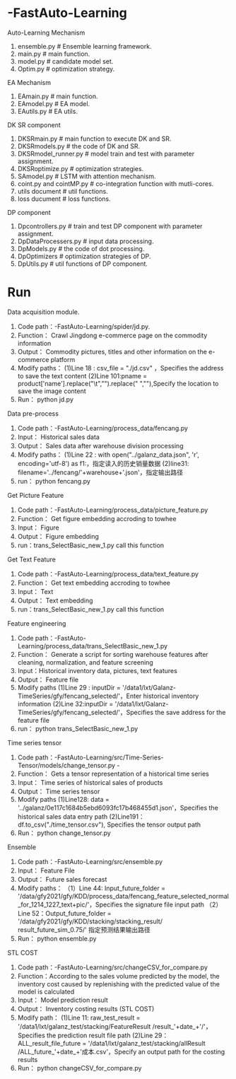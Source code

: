 # -FastAuto-Learning

Auto-Learning Mechanism
1. ensemble.py # Ensemble learning framework. 
2. main.py # main function.
3. model.py # candidate model set.
4. Optim.py # optimization strategy.

EA Mechanism
1. EAmain.py # main function.
2. EAmodel.py # EA model.
3. EAutils.py # EA utils. 

DK SR component
1. DKSRmain.py # main function to execute DK and SR.
2. DKSRmodels.py # the code of DK and SR.
3. DKSRmodel_runner.py # model train and test with parameter assignment.
4. DKSRoptimize.py # optimization strategies.
5. SAmodel.py # LSTM with attention mechanism.
6. coint.py and cointMP.py # co-integration function with mutli-cores.
7. utils document # util functions.
8. loss ducument # loss functions.

DP component
1. Dpcontrollers.py # train and test DP component with parameter assignment.
2. DpDataProcessers.py # input data processing.
3. DpModels.py # the code of dot processing.
4. DpOptimizers # optimization strategies of DP.
5. DpUtils.py # util functions of DP component.


# Run
Data acquisition module.
1. Code path：-FastAuto-Learning/spider/jd.py.
2. Function： Crawl Jingdong e-commerce page on the commodity information
3. Output： Commodity pictures, titles and other information on the e-commerce platform
4. Modify paths：
(1)Line 18 : csv_file = "./jd.csv"	，Specifies the address to save the text content
(2)Line 101:pname = product['name'].replace("\t","").replace(" ",""),Specify the location to save the image content
5. Run： python jd.py

Data pre-process
1. Code path：-FastAuto-Learning/process_data/fencang.py
2. Input： Historical sales data
3. Output： Sales data after warehouse division processing
4. Modify paths：
(1)Line 22 :  with open("../galanz_data.json", 'r', encoding='utf-8') as f1:，指定读入的历史销量数据
(2)line31:  filename='../fencang/'+warehouse+'.json'，指定输出路径
5. run：
python fencang.py


Get Picture Feature
1. Code path：-FastAuto-Learning/process_data/picture_feature.py
2. Function： Get figure embedding accroding to towhee 
3. Input： Figure
4. Output： Figure embedding
5. run：trans_SelectBasic_new_1.py call this function


Get Text Feature
1. Code path：-FastAuto-Learning/process_data/text_feature.py
2. Function： Get text embedding accroding to towhee 
3. Input： Text
4. Output： Text embedding
5. run：trans_SelectBasic_new_1.py call this function

Feature engineering
1. Code path：-FastAuto-Learning/process_data/trans_SelectBasic_new_1.py
2. Function： Generate a script for sorting warehouse features after cleaning, normalization, and feature screening
3. Input：Historical inventory data, pictures, text features
4. Output： Feature file
5. Modify paths
(1)Line 29 : inputDir = '/data1/lxt/Galanz-TimeSeries/gfy/fencang_selected/'，Enter historical inventory information
(2)Line 32:inputDir = '/data1/lxt/Galanz-TimeSeries/gfy/fencang_selected/'，Specifies the save address for the feature file
6. run：
python trans_SelectBasic_new_1.py


Time series tensor
1. Code path：-FastAuto-Learning/src/Time-Series-Tensor/models/change_tensor.py -
2. Function： Gets a tensor representation of a historical time series
3. Input： Time series of historical sales of products
4. Output： Time series tensor
5. Modify paths
      (1)Line128: data = '../galanz/0e117c1684b5ebd6093fc17b468455d1.json'，Specifies the historical sales data entry path
      (2)Line191：df.to_csv("./time_tensor.csv"), Specifies the tensor output path
6. Run：
python change_tensor.py 


Ensemble
1. Code path：-FastAuto-Learning/src/ensemble.py 
2. Input： Feature File
3. Output： Future sales forecast
4. Modify paths：
      （1）Line 44: Input_future_folder = '/data/gfy2021/gfy/KDD/process_data/fencang_feature_selected_normal_for_1214_1227_text+pic/'，Specifies the signature file input path
      （2）Line 52：Output_future_folder = '/data/gfy2021/gfy/KDD/stacking/stacking_result/
result_future_sim_0.75/' 指定预测结果输出路径
5. Run：
python ensemble.py 


STL COST
1. Code path：-FastAuto-Learning/src/changeCSV_for_compare.py
2. Function：According to the sales volume predicted by the model, the inventory cost caused by replenishing with the predicted value of the model is calculated
3. Input： Model prediction result
4. Output： Inventory costing results (STL COST)
5. Modify path：
(1)Line 11: raw_test_result = '/data1/lxt/galanz_test/stacking/FeatureResult
/result_'+date_+'/'，Specifies the prediction result file path
(2)Line 29：ALL_result_file_future = '/data1/lxt/galanz_test/stacking/allResult
/ALL_future_'+date_+'成本.csv'，Specify an output path for the costing results
6. Run：
python changeCSV_for_compare.py



